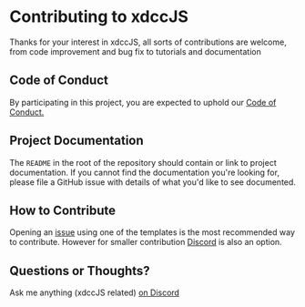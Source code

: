 <h1>Contributing to xdccJS</h1>
<p>Thanks for your interest in xdccJS, all sorts of contributions are welcome, from code improvement and bug fix to tutorials and documentation</p>
<h2>Code of Conduct</h2>
<p>By participating in this project, you are expected to uphold our <a href="https://github.com/JiPaix/xdccJS/blob/master/CODE_OF_CONDUCT.md">Code of Conduct.</a></p>
<h2>Project Documentation</h2>


The ```README``` in the root of the repository should contain or link to project documentation. If you cannot find the documentation you're looking for, please file a GitHub issue with details of what you'd like to see documented.</p>

<h2>How to Contribute</h2>
<p>Opening an <a href="https://github.com/JiPaix/xdccJS/issues">issue</a> using one of the templates is the most recommended way to contribute. However for smaller contribution <a href="https://discord.gg/nZARde3">Discord</a> is also an option.

<h2>Questions or Thoughts?</h2>
Ask me anything (xdccJS related) <a href="https://discord.gg/nZARde3">on Discord</a>
